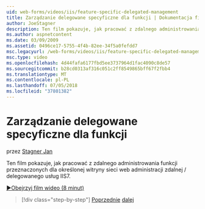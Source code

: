 ```yaml
---
uid: web-forms/videos/iis/feature-specific-delegated-management
title: Zarządzanie delegowane specyficzne dla funkcji | Dokumentacja firmy Microsoft
author: JoeStagner
description: Ten film pokazuje, jak pracować z zdalnego administrowania funkcji przeznaczonych dla określonej witryny sieci web administracji zdalnej / delegowanego usług IIS7.
ms.author: aspnetcontent
ms.date: 03/09/2009
ms.assetid: 0496ce17-5755-4f4b-82ee-34f5a0fefdd7
msc.legacyurl: /web-forms/videos/iis/feature-specific-delegated-management
msc.type: video
ms.openlocfilehash: 4d44fafa6177fbd5ee3737964d1fac4090c8de57
ms.sourcegitcommit: b28cd0313af316c051c2ff8549865bff67f2fbb4
ms.translationtype: MT
ms.contentlocale: pl-PL
ms.lasthandoff: 07/05/2018
ms.locfileid: "37801382"
---
```

<a name="feature-specific-delegated-management"></a>Zarządzanie delegowane specyficzne dla funkcji
====================
przez [Stagner Jan](https://github.com/JoeStagner)

Ten film pokazuje, jak pracować z zdalnego administrowania funkcji przeznaczonych dla określonej witryny sieci web administracji zdalnej / delegowanego usług IIS7.

[&#9654;Obejrzyj film wideo (8 minut)](https://channel9.msdn.com/Blogs/ASP-NET-Site-Videos/feature-specific-delegated-management)

> [!div class="step-by-step"]
> [Poprzednie](working-with-iis7-deligated-admin.md)
> [dalej](troubleshooting-production-aspnet-apps.md)
